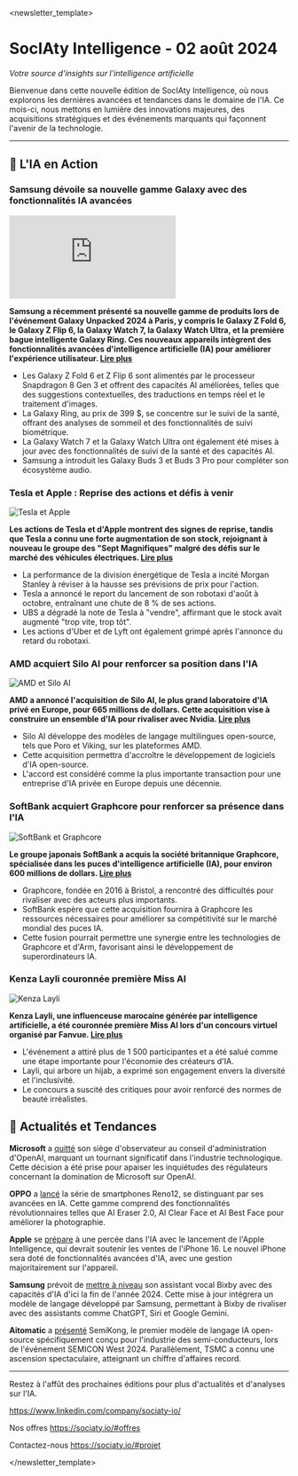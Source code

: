 <newsletter_template>
# SocIAty Intelligence - 02 août 2024

*Votre source d'insights sur l'intelligence artificielle*

Bienvenue dans cette nouvelle édition de SocIAty Intelligence, où nous explorons les dernières avancées et tendances dans le domaine de l'IA. Ce mois-ci, nous mettons en lumière des innovations majeures, des acquisitions stratégiques et des événements marquants qui façonnent l'avenir de la technologie.

---

## 🚀 L'IA en Action

### Samsung dévoile sa nouvelle gamme Galaxy avec des fonctionnalités IA avancées
![Samsung Galaxy Unpacked 2024](https://img-s-msn-com.akamaized.net/tenant/amp/entityid/BB1pMOjT.img?w=2560&h=1441&m=4&q=81)

**Samsung a récemment présenté sa nouvelle gamme de produits lors de l'événement Galaxy Unpacked 2024 à Paris, y compris le Galaxy Z Fold 6, le Galaxy Z Flip 6, la Galaxy Watch 7, la Galaxy Watch Ultra, et la première bague intelligente Galaxy Ring. Ces nouveaux appareils intègrent des fonctionnalités avancées d'intelligence artificielle (IA) pour améliorer l'expérience utilisateur. [Lire plus](https://www.msn.com/en-us/lifestyle/shopping/samsung-unveils-innovative-ai-enhanced-watch-and-ring-in-wearable-tech/ar-BB1pMzIQ)**

- Les Galaxy Z Fold 6 et Z Flip 6 sont alimentés par le processeur Snapdragon 8 Gen 3 et offrent des capacités AI améliorées, telles que des suggestions contextuelles, des traductions en temps réel et le traitement d'images.
- La Galaxy Ring, au prix de 399 $, se concentre sur le suivi de la santé, offrant des analyses de sommeil et des fonctionnalités de suivi biométrique.
- La Galaxy Watch 7 et la Galaxy Watch Ultra ont également été mises à jour avec des fonctionnalités de suivi de la santé et des capacités AI.
- Samsung a introduit les Galaxy Buds 3 et Buds 3 Pro pour compléter son écosystème audio.

### Tesla et Apple : Reprise des actions et défis à venir
![Tesla et Apple](https://media.zenfs.com/en/motleyfool.com/ebed70a426a0626fd106becf4cbe917a)

**Les actions de Tesla et d'Apple montrent des signes de reprise, tandis que Tesla a connu une forte augmentation de son stock, rejoignant à nouveau le groupe des "Sept Magnifiques" malgré des défis sur le marché des véhicules électriques. [Lire plus](https://finance.yahoo.com/news/tesla-apple-stocks-recovering-magnificent-080500773.html)**

- La performance de la division énergétique de Tesla a incité Morgan Stanley à réviser à la hausse ses prévisions de prix pour l'action.
- Tesla a annoncé le report du lancement de son robotaxi d'août à octobre, entraînant une chute de 8 % de ses actions.
- UBS a dégradé la note de Tesla à "vendre", affirmant que le stock avait augmenté "trop vite, trop tôt".
- Les actions d'Uber et de Lyft ont également grimpé après l'annonce du retard du robotaxi.

### AMD acquiert Silo AI pour renforcer sa position dans l'IA
![AMD et Silo AI](https://www.newelectronics.co.uk/media/0yqiddda/adobestock_134423800.jpg)

**AMD a annoncé l'acquisition de Silo AI, le plus grand laboratoire d'IA privé en Europe, pour 665 millions de dollars. Cette acquisition vise à construire un ensemble d'IA pour rivaliser avec Nvidia. [Lire plus](https://www.newelectronics.co.uk/content/news/amd-to-acquire-silo-ai-europe-s-largest-private-ai-lab)**

- Silo AI développe des modèles de langage multilingues open-source, tels que Poro et Viking, sur les plateformes AMD.
- Cette acquisition permettra d'accroître le développement de logiciels d'IA open-source.
- L'accord est considéré comme la plus importante transaction pour une entreprise d'IA privée en Europe depuis une décennie.

### SoftBank acquiert Graphcore pour renforcer sa présence dans l'IA
![SoftBank et Graphcore](https://s.yimg.com/ny/api/res/1.2/zZFNtmwxBBDTx1gKfpOQ8g--/YXBwaWQ9aGlnaGxhbmRlcjt3PTEyMDA7aD02NzY-/https://media.zenfs.com/en/techcrunch_350/bac2ca54876b8be9d9cb28005cd163c4)

**Le groupe japonais SoftBank a acquis la société britannique Graphcore, spécialisée dans les puces d'intelligence artificielle (IA), pour environ 600 millions de dollars. [Lire plus](https://www.yahoo.com/entertainment/softbank-acquires-uk-ai-chipmaker-230000925.html)**

- Graphcore, fondée en 2016 à Bristol, a rencontré des difficultés pour rivaliser avec des acteurs plus importants.
- SoftBank espère que cette acquisition fournira à Graphcore les ressources nécessaires pour améliorer sa compétitivité sur le marché mondial des puces IA.
- Cette fusion pourrait permettre une synergie entre les technologies de Graphcore et d'Arm, favorisant ainsi le développement de superordinateurs IA.

### Kenza Layli couronnée première Miss AI
![Kenza Layli](https://akm-img-a-in.tosshub.com/businesstoday/images/story/202407/668f91a8814ea-kenza-layli-crowned-worlds-first-miss-ai-kenzalayli-110247884-16x9.jpg)

**Kenza Layli, une influenceuse marocaine générée par intelligence artificielle, a été couronnée première Miss AI lors d'un concours virtuel organisé par Fanvue. [Lire plus](https://www.businesstoday.in/latest/trends/story/ai-influencer-kenza-layli-crowned-worlds-first-miss-ai-in-virtual-beauty-pageant-436749-2024-07-11)**

- L'événement a attiré plus de 1 500 participantes et a été salué comme une étape importante pour l'économie des créateurs d'IA.
- Layli, qui arbore un hijab, a exprimé son engagement envers la diversité et l'inclusivité.
- Le concours a suscité des critiques pour avoir renforcé des normes de beauté irréalistes.

## 📰 Actualités et Tendances

**Microsoft** a [quitté](https://www.businesslancashire.co.uk/2024/07/11/jack-mason-microsoft/) son siège d'observateur au conseil d'administration d'OpenAI, marquant un tournant significatif dans l'industrie technologique. Cette décision a été prise pour apaiser les inquiétudes des régulateurs concernant la domination de Microsoft sur OpenAI.

**OPPO** a [lancé](https://thepeninsulaqatar.com/article/11/07/2024/oppos-unbeatable-ai-phone-reno12-series-now-available-in-qatar) la série de smartphones Reno12, se distinguant par ses avancées en IA. Cette gamme comprend des fonctionnalités révolutionnaires telles que AI Eraser 2.0, AI Clear Face et AI Best Face pour améliorer la photographie.

**Apple** se [prépare](https://www.westislandblog.com/apple-poised-for-ai-breakthrough-with-iphone-16-launch/) à une percée dans l'IA avec le lancement de l'Apple Intelligence, qui devrait soutenir les ventes de l'iPhone 16. Le nouvel iPhone sera doté de fonctionnalités avancées d'IA, avec une gestion majoritairement sur l'appareil.

**Samsung** prévoit de [mettre à niveau](https://www.androidpolice.com/samsung-give-bixby-ai-upgrade-later-this-year/) son assistant vocal Bixby avec des capacités d'IA d'ici la fin de l'année 2024. Cette mise à jour intégrera un modèle de langage développé par Samsung, permettant à Bixby de rivaliser avec des assistants comme ChatGPT, Siri et Google Gemini.

**Aitomatic** a [présenté](https://www.msn.com/en-ph/news/other/aitomatic-unveils-semikong-ai-breakthrough-set-to-reshape-500b-semiconductor-industry/ar-BB1pM5Sr) SemiKong, le premier modèle de langage IA open-source spécifiquement conçu pour l'industrie des semi-conducteurs, lors de l'événement SEMICON West 2024. Parallèlement, TSMC a connu une ascension spectaculaire, atteignant un chiffre d'affaires record.

---

Restez à l'affût des prochaines éditions pour plus d'actualités et d'analyses sur l'IA.

https://www.linkedin.com/company/sociaty-io/

Nos offres https://sociaty.io/#offres

Contactez-nous https://sociaty.io/#projet

</newsletter_template>